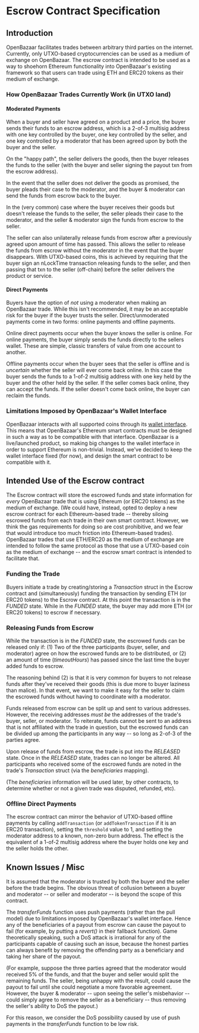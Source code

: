 # Escrow Contract Specification

## Introduction

OpenBazaar facilitates trades between arbitrary third parties on the internet. Currently, only UTXO-based cryptocurrencies can be used as a medium of exchange on OpenBazaar. The escrow contract is intended to be used as a way to shoehorn Ethereum functionality into OpenBazaar's existing framework so that users can trade using ETH and ERC20 tokens as their medium of exchange.

### How OpenBazaar Trades Currently Work (in UTXO land)

#### Moderated Payments

When a buyer and seller have agreed on a product and a price, the buyer sends their funds to an escrow address, which is a 2-of-3 multisig address with one key controlled by the buyer, one key controlled by the seller, and one key controlled by a moderator that has been agreed upon by both the buyer and the seller.

On the "happy path", the seller delivers the goods, then the buyer releases the funds to the seller (with the buyer and seller signing the payout txn from the escrow address).

In the event that the seller does not deliver the goods as promised, the buyer pleads their case to the moderator, and the buyer & moderator can send the funds from escrow back to the buyer.

In the (very common) case where the buyer receives their goods but doesn't release the funds to the seller, the seller pleads their case to the moderator, and the seller & moderator sign the funds from escrow to the seller.

The seller can also unilaterally release funds from escrow after a previously agreed upon amount of time has passed. This allows the seller to release the funds from escrow without the moderator in the event that the buyer disappears. With UTXO-based coins, this is achieved by requiring that the buyer sign an nLockTime transaction releasing funds to the seller, and then passing that txn to the seller (off-chain) before the seller delivers the product or service.

#### Direct Payments

Buyers have the option of _not_ using a moderator when making an OpenBazaar trade. While this isn't recommended, it may be an acceptable risk for the buyer if the buyer trusts the seller. Direct/unmoderated payments come in two forms: online payments and offline payments.

Online direct payments occur when the buyer knows the seller is online. For online payments, the buyer simply sends the funds directly to the sellers wallet. These are simple, classic transfers of value from one account to another.

Offline payments occur when the buyer sees that the seller is offline and is _uncertain_ whether the seller will ever come back online. In this case the buyer sends the funds to a 1-of-2 multisig address with one key held by the buyer and the other held by the seller. If the seller comes back online, they can accept the funds. If the seller doesn't come back online, the buyer can reclaim the funds.

### Limitations Imposed by OpenBazaar's Wallet Interface

OpenBazaar interacts with all supported coins through its [wallet interface](https://github.com/OpenBazaar/wallet-interface/blob/master/wallet.go#L77). This means that OpenBazaar's Ethereum smart contracts must be designed in such a way as to be compatible with that interface. OpenBazaar is a live/launched product, so making big changes to the wallet interface in order to support Ethereum is non-trivial. Instead, we've decided to keep the wallet interface fixed (for now), and design the smart contract to be compatible with it.

## Intended Use of the Escrow contract

The Escrow contract will store the escrowed funds and state information for _every_ OpenBazaar trade that is using Ethereum (or ERC20 tokens) as the medium of exchange. (We could have, instead, opted to deploy a new escrow contract for each Ethereum-based trade -- thereby siloing escrowed funds from each trade in their own smart contract. However, we think the gas requirements for doing so are cost prohibitive, and we fear that would introduce too much friction into Ethereum-based trades). OpenBazaar trades that use ETH/ERC20 as the medium of exchange are intended to follow the same protocol as those that use a UTXO-based coin as the medium of exchange -- and the escrow smart contract is intended to facilitate that.

### Funding the Trade

Buyers initiate a trade by creating/storing a _Transaction_ struct in the Escrow contract and (simultaneously) funding the transaction by sending ETH (or ERC20 tokens) to the Escrow contract. At this point the transaction is in the _FUNDED_ state. While in the _FUNDED_ state, the buyer may add more ETH (or ERC20 tokens) to escrow if necessary.

### Releasing Funds from Escrow

While the transaction is in the _FUNDED_ state, the escrowed funds can be released only if: (1) Two of the three participants (buyer, seller, and moderator) agree on how the escrowed funds are to be distributed, or (2) an amount of time (_timeoutHours_) has passed since the last time the buyer added funds to escrow.

The reasoning behind (2) is that it is very common for buyers to not release funds after they've received their goods (this is due more to buyer laziness than malice). In that event, we want to make it easy for the seller to claim the escrowed funds without having to coordinate with a moderator.

Funds released from escrow can be split up and sent to various addresses. However, the receiving addresses _must be_ the addresses of the trade's buyer, seller, or moderator. To reiterate, funds cannot be sent to an address that is not affiliated with the trade in question, but the escrowed funds can be divided up among the participants in any way -- so long as 2-of-3 of the parties agree.

Upon release of funds from escrow, the trade is put into the _RELEASED_ state. Once in the _RELEASED_ state, trades can no longer be altered. All participants who received some of the escrowed funds are noted in the trade's _Transaction_ struct (via the _beneficiaries_ mapping).

(The _beneficiaries_ information will be used later, by other contracts, to determine whether or not a given trade was disputed, refunded, etc).

### Offline Direct Payments

The escrow contract can mirror the behavior of UTXO-based offline payments by calling `addTransaction` (or `addTokenTransaction` if it is an ERC20 transaction), setting the `threshold` value to 1, and setting the moderator address to a known, non-zero burn address. The effect is the equivalent of a 1-of-2 multisig address where the buyer holds one key and the seller holds the other.

## Known Issues / Misc

It is assumed that the moderator is trusted by both the buyer and the seller before the trade begins. The obvious threat of collusion between a buyer and moderator -- or seller and moderator -- is beyond the scope of this contract.

The _transferFunds_ function uses push payments (rather than the pull model) due to limitations imposed by OpenBazaar's wallet interface. Hence any of the beneficiaries of a payout from escrow can cause the payout to fail (for example, by putting a _revert()_ in their fallback function). Game theoretically speaking, such a DoS attack is irrational for any of the participants capable of causing such an issue, because the honest parties can always benefit by removing the offending party as a beneficiary and taking her share of the payout.

(For example, suppose the three parties agreed that the moderator would received 5% of the funds, and that the buyer and seller would split the remaining funds. The seller, being unhappy with the result, could cause the payout to fail until she could negotiate a more favorable agreement. However, the buyer & moderator -- upon seeing the seller's misbehavior -- could simply agree to remove the seller as a beneficiary -- thus removing the seller's ability to DoS the payout.)

For this reason, we consider the DoS possibility caused by use of push payments in the _transferFunds_ function to be low risk.

